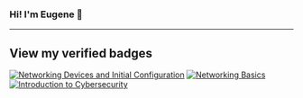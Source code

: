 ### Hi! I'm Eugene 👋

---

## View my verified badges

<!--START_SECTION:badges-->

[![Networking Devices and Initial Configuration](https://images.credly.com/size/110x110/images/88316fe8-5651-4e61-a6be-5be1558f049e/image.png)](http://www.credly.com/badges/46459fd0-5709-41f8-a292-a43c720a6789 "Networking Devices and Initial Configuration")
[![Networking Basics](https://images.credly.com/size/110x110/images/5bdd6a39-3e03-4444-9510-ecff80c9ce79/image.png)](http://www.credly.com/badges/00e3011f-cfbf-413d-9c4c-c383af9fe96e "Networking Basics")
[![Introduction to Cybersecurity](https://images.credly.com/size/110x110/images/af8c6b4e-fc31-47c4-8dcb-eb7a2065dc5b/I2CS__1_.png)](http://www.credly.com/badges/65da2141-d6f9-421a-80b2-df2fb52fff13 "Introduction to Cybersecurity")
